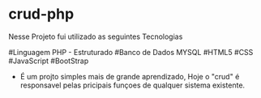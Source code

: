 # crud-php
Nesse Projeto fui utilizado as seguintes Tecnologias

#Linguagem PHP - Estruturado
#Banco de Dados MYSQL
#HTML5
#CSS
#JavaScript
#BootStrap

- É um projto simples mais de grande aprendizado, Hoje o "crud" é responsavel pelas pricipais funçoes de qualquer sistema existente.

